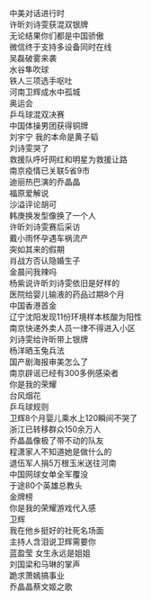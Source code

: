 中美对话进行时  
许昕刘诗雯获混双银牌  
无论结果你们都是中国骄傲  
微信终于支持多设备同时在线  
吴磊破雾来袭  
水谷隼吹球  
铁人三项选手呕吐  
河南卫辉成水中孤城  
奥运会  
乒乓球混双决赛  
中国体操男团获得铜牌  
刘宇宁 我的本命是黄子韬  
刘诗雯哭了  
救援队呼吁网红和明星为救援让路  
南京疫情已关联5省9市  
迪丽热巴演的乔晶晶  
福原爱解说  
沙溢评论胡可  
韩庚换发型像换了一个人  
许昕刘诗雯赛后采访  
戴小雨怀孕遇车祸流产  
突如其来的假期  
肖战方否认隐婚生子  
金晨问我辣吗  
杨紫说许昕刘诗雯依旧是好样的  
医院给婴儿输液的药品过期8个月  
中国香港首金  
辽宁沈阳发现11份环境样本核酸为阳性  
南京快递外卖人员一律不得进入小区  
刘诗雯给许昕带上银牌  
杨洋晒玉兔兵法  
国产剧海报审美怎么了  
南京辟谣已经有300多例感染者  
你是我的荣耀  
台风烟花  
乒乓球规则  
卫辉8个月婴儿乘水上120瞬间不哭了  
浙江已转移群众150余万人  
乔晶晶像极了带不动的队友  
程潇家人不知道她是做什么的  
退伍军人捐5万根玉米送往河南  
中国网球女单全军覆没  
于途80个英雄总教头  
金牌榜  
你是我的荣耀游戏代入感  
卫辉  
我在他乡挺好的社死名场面  
主持人含泪说卫辉需要你  
蓝盈莹 女生永远是姐姐  
刘国梁和马琳的掌声  
跪求萧嫣搞事业  
乔晶晶蔡文姬之歌  
